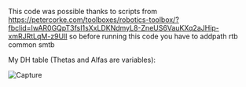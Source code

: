 This code was possible thanks to scripts from 
https://petercorke.com/toolboxes/robotics-toolbox/?fbclid=IwAR0GQpT3fsI1sXxLDKNdmyL8-ZneUS6VauKXq2aJHip-xmRJRtLqM-z9UlI
so before running this code you have to addpath rtb common smtb

My DH table (Thetas and Alfas are variables):

![Capture](https://github.com/julia340/5-DOF-manipulator/assets/152611681/ced65bb5-8e77-4c3d-b410-4d29529d0315)
